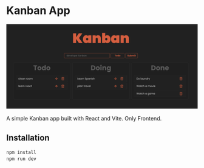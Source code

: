 # Kanban App

![Kanban App](./public/kanban-app.png)

A simple Kanban app built with React and Vite. Only Frontend.

## Installation

```bash
npm install
npm run dev
```
